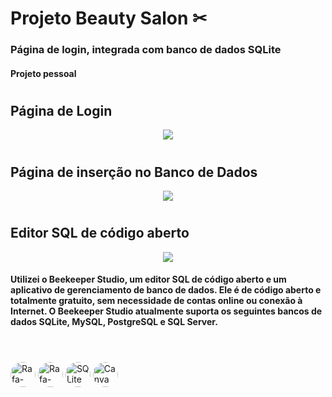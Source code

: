 <h1>Projeto Beauty Salon ✂ </h1>
<h3>Página de login, integrada com banco de dados SQLite</h3>
<h4>Projeto pessoal</h4>

<h1></h1>
<h2>Página de Login</h2>
<p align="center">
  <img src="https://media.discordapp.net/attachments/912686424497733667/930819340381618207/Captura_de_Tela_207.png?width=341&height=406" />
</p>

<h1></h1>
<h2>Página de inserção no Banco de Dados</h2>
<p align="center">
  <img src="https://media.discordapp.net/attachments/912686424497733667/930820889400979456/Captura_de_Tela_208.png?width=347&height=406" />
</p>

<h1></h1>
<h2>Editor SQL de código aberto</h2>
<p align="center">
  <img src="https://media.discordapp.net/attachments/912686424497733667/930829886216613898/Captura_de_Tela_209.png?width=810&height=406" />
 </p>
 <h4>Utilizei o Beekeeper Studio, um editor SQL de código aberto e um aplicativo de gerenciamento de banco de dados. Ele é de código aberto e totalmente gratuito, sem necessidade de contas online ou conexão à Internet. O Beekeeper Studio atualmente suporta os seguintes bancos de dados SQLite, MySQL, PostgreSQL e SQL Server.</h4>
 
<h1></h1>
<div style="display: inline_block"><br>
<img align="center" alt="Rafa-Python" height="40" style="border-radius:50px;" src="http://ForTheBadge.com/images/badges/made-with-python.svg" /> 
<img align="center" alt="Rafa-Python" height="40" style="border-radius:50px;"
     src='https://img.shields.io/badge/python-3670A0?style=for-the-badge&logo=python&logoColor=ffdd54' alt='python'/>
<img align="center" alt="SQLite" height="40" style="border-radius:50px;"
     src="https://img.shields.io/badge/sqlite-%2307405e.svg?style=for-the-badge&logo=sqlite&logoColor=white" />
  <img align="center" alt="Canva" height="40" style="border-radius:50px;"
       src="https://img.shields.io/badge/Canva-%2300C4CC.svg?style=for-the-badge&logo=Canva&logoColor=white" />
